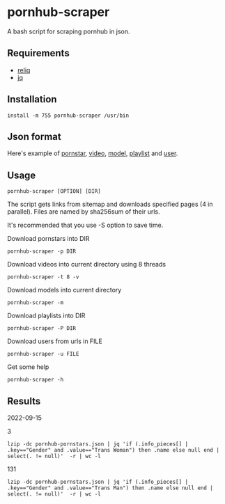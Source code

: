# pornhub-scraper

A bash script for scraping pornhub in json.

## Requirements

 - [reliq](https://github.com/TUVIMEN/reliq)
 - [jq](https://github.com/stedolan/jq)

## Installation

    install -m 755 pornhub-scraper /usr/bin

## Json format

Here's example of [pornstar](pornstar-example.json), [video](video-example.json), [model](model-example.json), [playlist](playlist-example.json) and [user](user-example.json).

## Usage

    pornhub-scraper [OPTION] [DIR]

The script gets links from sitemap and downloads specified pages (4 in parallel). Files are named by sha256sum of their urls.

It's recommended that you use -S option to save time.

Download pornstars into DIR

    pornhub-scraper -p DIR

Download videos into current directory using 8 threads

    pornhub-scraper -t 8 -v

Download models into current directory

    pornhub-scraper -m

Download playlists into DIR

    pornhub-scraper -P DIR

Download users from urls in FILE

    pornhub-scraper -u FILE

Get some help

    pornhub-scraper -h

## Results

2022-09-15

3

    lzip -dc pornhub-pornstars.json | jq 'if (.info_pieces[] | .key=="Gender" and .value=="Trans Woman") then .name else null end | select(. != null)'  -r | wc -l

131

    lzip -dc pornhub-pornstars.json | jq 'if (.info_pieces[] | .key=="Gender" and .value=="Trans Man") then .name else null end | select(. != null)'  -r | wc -l
